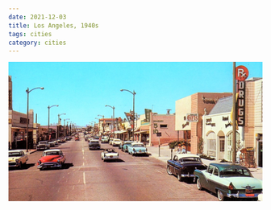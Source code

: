 ```yaml
---
date: 2021-12-03
title: Los Angeles, 1940s
tags: cities
category: cities
---
```


![la2.jpg](https://raw.githubusercontent.com/muneer78/muneer78.github.io/master/images/la2.jpg)